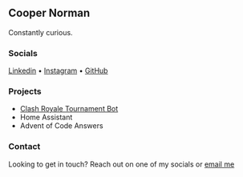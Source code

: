 ## Cooper Norman

Constantly curious.

### Socials

[Linkedin](https://www.linkedin.com/in/cooper-norman-b48a9b66) • 
[Instagram](https://instagram.com/coopernorman?r=nametag) • 
[GitHub](https://github.com/CooperN)


### Projects

- [Clash Royale Tournament Bot](https://github.com/CooperN/Clash-Tournament-Discord-Bot)
- Home Assistant
- Advent of Code Answers

### Contact

Looking to get in touch? Reach out on one of my socials or [email me](mailto:myemail@gmail.com)
